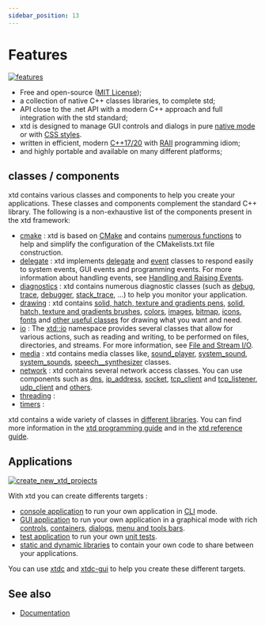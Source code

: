```yaml
---
sidebar_position: 13
---
```


# Features

[![features](/pictures/xtd_bento_dark.png)](https://github.com/gammasoft71/xtd/blob/master/docs/pictures/xtd_bento_dark.png)

* Free and open-source ([MIT License](/docs/documentation/license));
* a collection of native C++ classes libraries, to complete std;
* API close to the .net API with a modern C++ approach and full integration with the std standard;
* xtd is designed to manage GUI controls and dialogs in pure [native mode](/docs/documentation/Guides/xtd.forms/Overview/control_appearance) or with [CSS styles](/docs/documentation/Guides/xtd.forms/Style%20sheets/style_sheets_overview).
* written in efficient, modern [C++17/20](https://en.cppreference.com/w/) with [RAII](https://en.wikipedia.org/wiki/Resource_acquisition_is_initialization) programming idiom;
* and highly portable and available on many different platforms;

## classes / components

xtd contains various classes and components to help you create your applications. These classes and components complement the standard C++ library.
The following is a non-exhaustive list of the components present in the xtd framework:

* [cmake](https://gammasoft71.github.io/xtd/reference_guides/latest/_c_make_commands.html) : xtd is based on [CMake](https://cmake.org) and contains [numerous functions](https://gammasoft71.github.io/xtd/reference_guides/latest/_c_make_commands.html) to help and simplify the configuration of the CMakelists.txt file construction.
* [delegate](/docs/documentation/Guides/xtd.core/Types%20overview/delegates) : xtd implements [delegate](https://gammasoft71.github.io/xtd/reference_guides/latest/classxtd_1_1delegate_3_01result__t_07arguments__t_8_8_8_08_4.html) and [event](https://gammasoft71.github.io/xtd/reference_guides/latest/classxtd_1_1event.html) classes to respond easily to system events, GUI events and programming events. For more information about handling events, see [Handling and Raising Events](/docs/documentation/Guides/xtd.core/Events/overview).
* [diagnostics](https://gammasoft71.github.io/xtd/reference_guides/latest/group__diagnostics.html) : xtd contains numerous diagnostic classes (such as [debug](https://gammasoft71.github.io/xtd/reference_guides/latest/classxtd_1_1diagnostics_1_1debug.html), [trace](https://gammasoft71.github.io/xtd/reference_guides/latest/classxtd_1_1diagnostics_1_1trace.html), [debugger](https://gammasoft71.github.io/xtd/reference_guides/latest/classxtd_1_1diagnostics_1_1debugger.html), [stack_trace](https://gammasoft71.github.io/xtd/reference_guides/latest/classxtd_1_1diagnostics_1_1stack__trace.html), ...) to help you monitor your application.
* [drawing](/docs/documentation/Guides/xtd.drawing/drawing) : xtd contains [solid, hatch, texture and gradients pens](https://gammasoft71.github.io/xtd/reference_guides/latest/classxtd_1_1drawing_1_1pen.html), [solid, hatch, texture and gradients brushes](https://gammasoft71.github.io/xtd/reference_guides/latest/classxtd_1_1drawing_1_1brush.html), [colors](https://gammasoft71.github.io/xtd/reference_guides/latest/_colors_page.html), [images](https://gammasoft71.github.io/xtd/reference_guides/latest/_images_appearances_page.html), [bitmap](https://gammasoft71.github.io/xtd/reference_guides/latest/classxtd_1_1drawing_1_1bitmap.html), [icons](https://gammasoft71.github.io/xtd/reference_guides/latest/classxtd_1_1drawing_1_1system__icons.html), [fonts](https://gammasoft71.github.io/xtd/reference_guides/latest/classxtd_1_1drawing_1_1system__fonts.html) and [other useful classes](https://gammasoft71.github.io/xtd/reference_guides/latest/group__drawing.html) for drawing what you want and need.
* [io](/docs/documentation/Guides/xtd.core/Common%20I%3AO%20tasks) : The [xtd::io](https://gammasoft71.github.io/xtd/reference_guides/latest/namespacextd_1_1io.html) namespace provides several classes that allow for various actions, such as reading and writing, to be performed on files, directories, and streams. For more information, see [File and Stream I/O](/xtd/docs/documentation/Guides/xtd.core/Common%20I%3AO%20tasks/file_and_stream_io).
* [media](https://gammasoft71.github.io/xtd/reference_guides/latest/group__media.html) : xtd contains media classes like, [sound_player](https://gammasoft71.github.io/xtd/reference_guides/latest/classxtd_1_1media_1_1sound__player.html), [system_sound](https://gammasoft71.github.io/xtd/reference_guides/latest/classxtd_1_1media_1_1system__sound.html), [system_sounds](https://gammasoft71.github.io/xtd/reference_guides/latest/classxtd_1_1media_1_1system__sounds.html), [speech__synthesizer](https://gammasoft71.github.io/xtd/reference_guides/latest/classxtd_1_1speech_1_1synthesis_1_1speech__synthesizer.html) classes.
* [network](/docs/documentation/Guides/xtd.core/Networking/network_programming) : xtd contains several network access classes. You can use components such as [dns](https://gammasoft71.github.io/xtd/reference_guides/latest/classxtd_1_1net_1_1dns.html), [ip_address](https://gammasoft71.github.io/xtd/reference_guides/latest/classxtd_1_1net_1_1ip__address.html), [socket](https://gammasoft71.github.io/xtd/reference_guides/latest/classxtd_1_1net_1_1sockets_1_1socket.html), [tcp_client](https://gammasoft71.github.io/xtd/reference_guides/latest/classxtd_1_1net_1_1sockets_1_1tcp__client.html) and [tcp_listener](https://gammasoft71.github.io/xtd/reference_guides/latest/classxtd_1_1net_1_1sockets_1_1tcp__listener.html), [udp_client](https://gammasoft71.github.io/xtd/reference_guides/latest/classxtd_1_1net_1_1sockets_1_1udp__client.html) and [others](https://gammasoft71.github.io/xtd/reference_guides/latest/namespacextd_1_1net.html).
* [threading](https://gammasoft71.github.io/xtd/reference_guides/latest/group__threading.html) :
* [timers](https://gammasoft71.github.io/xtd/reference_guides/latest/group__timers.html) :

xtd contains a wide variety of classes in [different libraries](https://gammasoft71.github.io/xtd/docs/documentation/Guides/Overview/Libraries/hierarchy). 
You can find more information in the [xtd programming guide](/docs/documentation/Guides) and in the [xtd reference guide](https://gammasoft71.github.io/xtd/reference_guides/latest/index.html).

## Applications

[![create_new_xtd_projects](/pictures/create_new_xtd_projects.png)](https://github.com/gammasoft71/xtd/blob/master/docs/pictures/create_new_xtd_projects.png)

With xtd you can create differents targets :

* [console application](/docs/documentation/Guides/Overview/Tutorials/writing_applicaion_console) to run your own application in [CLI](https://gammasoft71.github.io/xtd/reference_guides/latest/classxtd_1_1console.html) mode.
* [GUI application](/docs/documentation/Guides/Overview/Tutorials/writing_applicaion_gui) to run your own application in a graphical mode with rich [controls](https://gammasoft71.github.io/xtd/reference_guides/latest/_controls_appearances_page.html), [containers](https://gammasoft71.github.io/xtd/reference_guides/latest/_conatiners_appearances_page.html), [dialogs](https://gammasoft71.github.io/xtd/reference_guides/latest/_dialogs_appearances_page.html), [menu and tools bars](https://gammasoft71.github.io/xtd/reference_guides/latest/_menus_and_toolbars_appearances_page.html).
* [test application](/docs/documentation/Guides/Overview/Tutorials/writing_applicaion_test) to run your own [unit tests](https://gammasoft71.github.io/xtd/reference_guides/latest/group__tunit.html).
* [static and dynamic libraries](https://gammasoft71.github.io/xtd/reference_guides/latest/_c_make_commands.html#TargetTypeSubSection) to contain your own code to share between your applications.

You can use [xtdc](https://github.com/gammasoft71/xtd/blob/master/tools/xtdc/README.md) and [xtdc-gui](https://github.com/gammasoft71/xtd/blob/master/tools/xtdc-gui/README.md) to help you create these different targets.

## See also

- [Documentation](/docs/documentation)
